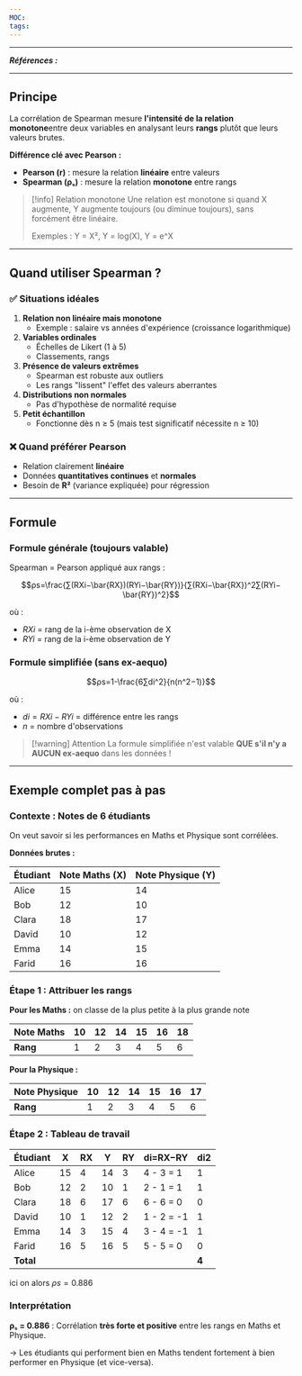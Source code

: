 ```yaml
---
MOC:
tags:
---
```

---
***Références :***

---

## Principe

La corrélation de Spearman mesure **l'intensité de la relation monotone**entre deux variables en analysant leurs **rangs** plutôt que leurs valeurs brutes.

**Différence clé avec Pearson :**

- **Pearson (r)** : mesure la relation **linéaire** entre valeurs
- **Spearman (ρₛ)** : mesure la relation **monotone** entre rangs

> [!info] Relation monotone Une relation est monotone si quand X augmente, Y augmente toujours (ou diminue toujours), sans forcément être linéaire.
> 
> Exemples : Y = X², Y = log(X), Y = e^X

---

## Quand utiliser Spearman ?

### ✅ Situations idéales

1. **Relation non linéaire mais monotone**
    - Exemple : salaire vs années d'expérience (croissance logarithmique)
2. **Variables ordinales**
    - Échelles de Likert (1 à 5)
    - Classements, rangs
3. **Présence de valeurs extrêmes**
    - Spearman est robuste aux outliers
    - Les rangs "lissent" l'effet des valeurs aberrantes
4. **Distributions non normales**
    - Pas d'hypothèse de normalité requise
5. **Petit échantillon**
    - Fonctionne dès n ≥ 5 (mais test significatif nécessite n ≥ 10)

### ❌ Quand préférer Pearson

- Relation clairement **linéaire**
- Données **quantitatives continues** et **normales**
- Besoin de **R²** (variance expliquée) pour régression

---

## Formule

### Formule générale (toujours valable)

Spearman = Pearson appliqué aux rangs :

$$ρs=\frac{∑(RXi−\bar{RX})(RYi−\bar{RY})}{∑(RXi−\bar{RX})^2∑(RYi−\bar{RY})^2}$$


où :

- $RXi$​​ = rang de la i-ème observation de X
- $RYi​​$ = rang de la i-ème observation de Y

### Formule simplifiée (sans ex-aequo)

$$ρs=1-\frac{6∑di^2}{n(n^2−1)}$$

où :

- $di=RXi−RYi$​​ = différence entre les rangs
- $n$ = nombre d'observations

> [!warning] Attention La formule simplifiée n'est valable **QUE s'il n'y a AUCUN ex-aequo** dans les données !

---

## Exemple complet pas à pas

### Contexte : Notes de 6 étudiants

On veut savoir si les performances en Maths et Physique sont corrélées.

**Données brutes :**

|Étudiant|Note Maths (X)|Note Physique (Y)|
|---|---|---|
|Alice|15|14|
|Bob|12|10|
|Clara|18|17|
|David|10|12|
|Emma|14|15|
|Farid|16|16|

### Étape 1 : Attribuer les rangs

**Pour les Maths :** on classe de la plus petite à la plus grande note

|Note Maths|10|12|14|15|16|18|
|---|---|---|---|---|---|---|
|**Rang**|1|2|3|4|5|6|

**Pour la Physique :**

|Note Physique|10|12|14|15|16|17|
|---|---|---|---|---|---|---|
|**Rang**|1|2|3|4|5|6|

### Étape 2 : Tableau de travail

| Étudiant  | X   | RX​ | Y   | RY​ | di=RX−RY​  | di2​  |
| --------- | --- | --- | --- | --- | ---------- | ----- |
| Alice     | 15  | 4   | 14  | 3   | 4 - 3 = 1  | 1     |
| Bob       | 12  | 2   | 10  | 1   | 2 - 1 = 1  | 1     |
| Clara     | 18  | 6   | 17  | 6   | 6 - 6 = 0  | 0     |
| David     | 10  | 1   | 12  | 2   | 1 - 2 = -1 | 1     |
| Emma      | 14  | 3   | 15  | 4   | 3 - 4 = -1 | 1     |
| Farid     | 16  | 5   | 16  | 5   | 5 - 5 = 0  | 0     |
| **Total** |     |     |     |     |            | **4** |

ici on alors $ρs=0.886$

### Interprétation

**ρₛ = 0.886** : Corrélation **très forte et positive** entre les rangs en Maths et Physique.

→ Les étudiants qui performent bien en Maths tendent fortement à bien performer en Physique (et vice-versa).